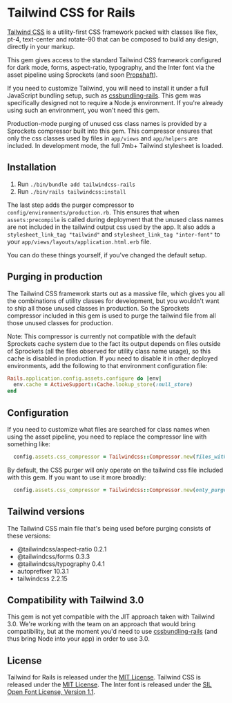 # Tailwind CSS for Rails

[Tailwind CSS](https://tailwindcss.com) is a utility-first CSS framework packed with classes like flex, pt-4, text-center and rotate-90 that can be composed to build any design, directly in your markup.

This gem gives access to the standard Tailwind CSS framework configured for dark mode, forms, aspect-ratio, typography, and the Inter font via the asset pipeline using Sprockets (and soon [Propshaft](https://github.com/rails/propshaft)). 

If you need to customize Tailwind, you will need to install it under a full JavaScript bundling setup, such as [cssbundling-rails](https://github.com/rails/cssbundling-rails). This gem was specifically designed not to require a Node.js environment. If you're already using such an environment, you won't need this gem.

Production-mode purging of unused css class names is provided by a Sprockets compressor built into this gem. This compressor ensures that only the css classes used by files in `app/views` and `app/helpers` are included. In development mode, the full 7mb+ Tailwind stylesheet is loaded.


## Installation

1. Run `./bin/bundle add tailwindcss-rails`
2. Run `./bin/rails tailwindcss:install`

The last step adds the purger compressor to `config/environments/production.rb`. This ensures that when `assets:precompile` is called during deployment that the unused class names are not included in the tailwind output css used by the app. It also adds a `stylesheet_link_tag "tailwind"` and `stylesheet_link_tag "inter-font"` to your `app/views/layouts/application.html.erb` file.

You can do these things yourself, if you've changed the default setup.


## Purging in production

The Tailwind CSS framework starts out as a massive file, which gives you all the combinations of utility classes for development, but you wouldn't want to ship all those unused classes in production. So the Sprockets compressor included in this gem is used to purge the tailwind file from all those unused classes for production.

Note: This compressor is currently not compatible with the default Sprockets cache system due to the fact its output depends on files outside of Sprockets (all the files observed for utility class name usage), so this cache is disabled in production. If you need to disable it in other deployed environments, add the following to that environment configuration file:

```ruby
Rails.application.config.assets.configure do |env|
  env.cache = ActiveSupport::Cache.lookup_store(:null_store)
end
```


## Configuration

If you need to customize what files are searched for class names when using the asset pipeline, you need to replace the compressor line with something like:

```ruby
  config.assets.css_compressor = Tailwindcss::Compressor.new(files_with_class_names: Rails.root.glob("app/somewhere/**/*.*"))
```

By default, the CSS purger will only operate on the tailwind css file included with this gem. If you want to use it more broadly:

```ruby
  config.assets.css_compressor = Tailwindcss::Compressor.new(only_purge: %w[ tailwind and_my_other_css_file ])
```


## Tailwind versions

The Tailwind CSS main file that's being used before purging consists of these versions:

* @tailwindcss/aspect-ratio 0.2.1
* @tailwindcss/forms 0.3.3
* @tailwindcss/typography 0.4.1
* autoprefixer 10.3.1
* tailwindcss 2.2.15


## Compatibility with Tailwind 3.0

This gem is not yet compatible with the JIT approach taken with Tailwind 3.0. We're working with the team on an approach that would bring compatibility, but at the moment you'd need to use [cssbundling-rails](https://github.com/rails/cssbundling-rails/) (and thus bring Node into your app) in order to use 3.0.


## License

Tailwind for Rails is released under the [MIT License](https://opensource.org/licenses/MIT).
Tailwind CSS is released under the [MIT License](https://opensource.org/licenses/MIT).
The Inter font is released under the [SIL Open Font License, Version 1.1](https://github.com/rsms/inter/blob/master/LICENSE.txt).
